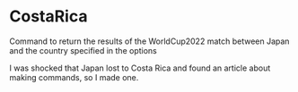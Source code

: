 # CostaRica
Command to return the results of the WorldCup2022 match between Japan and the country specified in the options

I was shocked that Japan lost to Costa Rica and found an article about making commands, so I made one.

